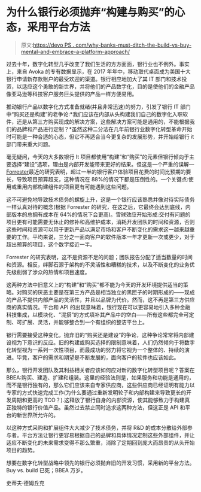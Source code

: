 # 为什么银行必须抛弃“构建与购买”的心态，采用平台方法

> 原文:[https://devo PS . com/why-banks-must-ditch-the-build-vs-buy-mental-and-embrace-a-platform-approach/](https://devops.com/why-banks-must-ditch-the-build-vs-buy-mentality-and-embrace-a-platform-approach/)

过去十年，数字化转型几乎改变了我们生活的方方面面，银行业也不例外。事实上，来自 Avoka 的专有数据显示，在 2017 年年中，移动取代桌面成为美国十大银行申请新存款账户的最受欢迎的渠道。银行相应地加大了其 IT 部门和技术投资，以适应这个勇敢的新世界，并将他们的产品数字化，目的是使他们的金融产品像亚马逊等科技客户服务巨头提供的产品一样方便易用。

推动银行产品以数字化方式准备就绪(并且非常迅速)的努力，引发了银行 IT 部门中“购买还是构建”的老争论:*我们应该在内部从头构建我们自己的数字化入职软件，还是从第三方购买现成的解决方案，这些解决方案可能是通用的，不能根据我们的品牌和产品进行定制？*虽然这种二分法在几年前银行业数字化转型革命开始时可能是一种合适的心态，但它不再适合当今更复杂的发展形势，并开始给银行 it 部门带来重大问题。

毫无疑问，今天的大多数银行 It 项目都使用“构建”和“购买”的元素但银行倾向于主要选择“建设”选项，理由是内部开发能带来更好的结果。但这是一个严重的误解—[Forrester](https://www.avoka.com/portfolio-items/platform-economics-are-disrupting-the-banking-industry/)最近的研究表明，超过一半的银行客户体验项目花费的时间比预期的要长，导致项目预算超支，这种情况在 88%的情况下都是压倒性的。一个关键点:使用或重用内部构建组件的项目更有可能遇到这些问题。

这不可避免地导致技术债务的螺旋上升，这是一个银行应该熟悉并像对待实际债务一样认真对待的概念(根据 Forrester 的研究，在这之后，它最终会达到底线，内部版本的总拥有成本在 64%的情况下会更高)。雪球效应开始形成:交付有问题的项目更有可能需要无休止的修补和高维护成本，消耗开发团队的时间和资源，否则这些时间和资源可以用于更新产品以满足市场和客户不断变化的需求这一越来越重要的工作。平均来说，三分之一面向客户的软件版本一年才更新一次或更少，对于超出预算的项目，这个数字接近一半。

Forrester 的研究表明，这不是资源不足的问题；团队报告分配了适当数量的时间和资源。相反，绊脚石源于架构的不灵活性和糟糕的技术，以及不断变化的业务优先级削弱了涉众的热情和项目速度。

这两种方法中旧意义上的“构建”和“购买”都不能为今天的开发环境提供适当的策略。对购买的厌恶主要是在第三方产品是相当独立的黑匣子的时期形成的——现成的产品不提供内部产品的灵活性，并且以品牌为代价。然而，这不再是第三方供应商的真实情况。平台和 API 的出现意味着，银行现在可以更容易地引入多种金融科技集成，以模块化、“混搭”的方式填补其产品中的空白——所有这些都完全可定制、可扩展、灵活，并能够整合到一个有组织的整洁平台上。

银行需要接受这种变化，抛弃旧的“购买还是建设”的争论，这种争论常常将内部建设视为下意识的反应。旧的构建或购买选择的限制意味着，人们仍然倾向于将数字化转型视为一系列一次性项目，而最成功的努力将它视为一个整体的、持续的演进。毕竟，客户的需求和期望是不断发展的，面向客户的软件也应该如此。

那么，银行开发团队及其利益相关者应该如何应对新的数字化转型项目呢？答案在 BBEA:购买、建造、扩建和组装。这里的经验法则是，如果服务和功能是通用的，而不是银行独有的，那么它们应该来自专家供应商，这些供应商已经证明有能力以专家的方式快速完成工作(为什么要通过重新发明轮子和内部构建来导致更长的开发周期和更高的 TCO？).这释放了银行自身的内部资源，使其能够致力于构建真正独特的银行价值产品。虽然过去禁止同时追求这两种方法，但这正是 API 和平台的新世界所允许的。

以这种方式采购和扩展组件大大减少了技术债务，并将 R&D 的成本分散给外部参与者。平台方法让银行更容易根据自己的品牌和具体情况定制这些外部组件，并让适应不断变化的未来需求变得不那么繁重，消除了定期回到庞大而昂贵的从头开始项目的趋势。

想要在数字化转型战略中领先的银行必须抛弃旧的开发习惯，采用新的平台方法。Buy vs. build 已死；BBEA 万岁。

史蒂夫·德姆丘克